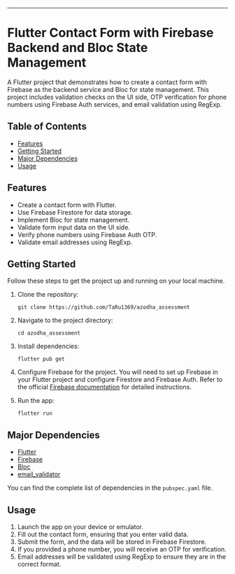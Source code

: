 * * *

Flutter Contact Form with Firebase Backend and Bloc State Management
====================================================================



A Flutter project that demonstrates how to create a contact form with Firebase as the backend service and Bloc for state management. This project includes validation checks on the UI side, OTP verification for phone numbers using Firebase Auth services, and email validation using RegExp.

Table of Contents
-----------------


*   [Features](#features)
*   [Getting Started](#getting-started)
*   [Major Dependencies](#major-dependencies)
*   [Usage](#usage)




Features
--------

*   Create a contact form with Flutter.
*   Use Firebase Firestore for data storage.
*   Implement Bloc for state management.
*   Validate form input data on the UI side.
*   Verify phone numbers using Firebase Auth OTP.
*   Validate email addresses using RegExp.

Getting Started
---------------

Follow these steps to get the project up and running on your local machine.

1.  Clone the repository:
    
    
    `git clone https://github.com/TaRu1369/azodha_assessment`
    
2.  Navigate to the project directory:
    

    
    `cd azodha_assessment`
    
3.  Install dependencies:
    
    
    `flutter pub get`
    
4.  Configure Firebase for the project. You will need to set up Firebase in your Flutter project and configure Firestore and Firebase Auth. Refer to the official [Firebase documentation](https://firebase.google.com/docs/flutter/setup) for detailed instructions.
    
5.  Run the app:
    
    
    `flutter run`
    

Major Dependencies
------------

*   [Flutter](https://flutter.dev/)
*   [Firebase](https://firebase.google.com/)
*   [Bloc](https://pub.dev/packages/flutter_bloc)
*   [email\_validator](https://pub.dev/packages/email_validator)

You can find the complete list of dependencies in the `pubspec.yaml` file.

Usage
-----

1.  Launch the app on your device or emulator.
2.  Fill out the contact form, ensuring that you enter valid data.
3.  Submit the form, and the data will be stored in Firebase Firestore.
4.  If you provided a phone number, you will receive an OTP for verification.
5.  Email addresses will be validated using RegExp to ensure they are in the correct format.





